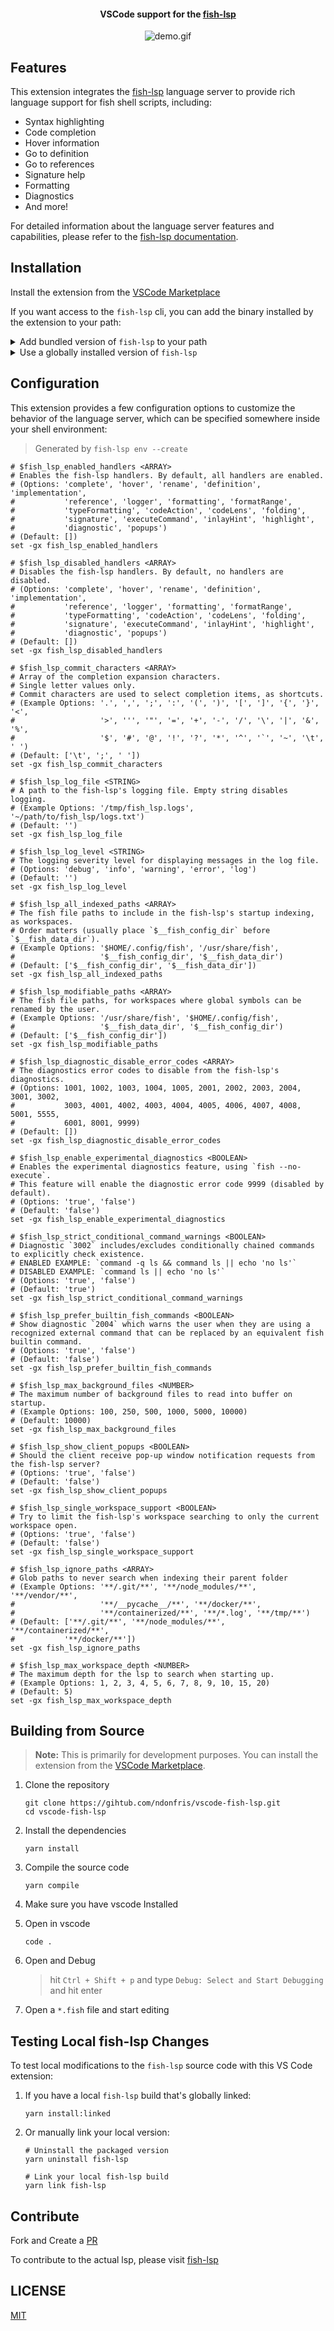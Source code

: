 <!-- markdownlint-disable-file -->
<div align='center'>

<!-- ![](./images/fish-lsp-logo.png?raw=true) -->
<!-- --- -->
#### VSCode support for the [fish-lsp](https://github.com/ndonfris/fish-lsp) 

![demo.gif](https://github.com/ndonfris/fish-lsp.dev/blob/ndonfris-patch-1/new_output.gif?raw=true)
</div>

## Features

This extension integrates the [fish-lsp](https://github.com/ndonfris/fish-lsp) language server to provide rich language support for fish shell scripts, including:

- Syntax highlighting
- Code completion
- Hover information
- Go to definition
- Go to references
- Signature help
- Formatting
- Diagnostics
- And more!

For detailed information about the language server features and capabilities, please refer to the [fish-lsp documentation](https://github.com/ndonfris/fish-lsp#readme).

## Installation

Install the extension from the [VSCode Marketplace](https://marketplace.visualstudio.com/items?itemName=ndonfris.fish-lsp)

<!-- ```fish -->
<!-- code --install-extension ndonfris.fish-lsp -->
<!-- ``` -->

If you want access to the `fish-lsp` cli, you can add the binary installed by the extension to your path:

<details>
<summary> Add bundled version of <code>fish-lsp</code> to your path </summary>

```fish
fish_add_path ~/.vscode/extensions/ndonfris.fish-lsp-*/node_modules/fish-lsp/bin
```

</details>
<details>
<summary> Use a globally installed version of <code>fish-lsp</code> </summary>

> ```fish
> npm install -g fish-lsp@latest
> # or use any other supported package manger (yarn, pnpm, brew, nix, etc.)
> ```
> 
> In your global VSCode settings.json file, <code>~/.config/Code/User/settings.json</code>:
> 
> ```json 
> {
>     "fish-lsp.useGlobalExecutable": true,
> }
> ```

</details>


## Configuration

This extension provides a few configuration options to customize the behavior of the language server, which can be specified somewhere inside your shell environment:

> Generated by `fish-lsp env --create`

```fish
# $fish_lsp_enabled_handlers <ARRAY>
# Enables the fish-lsp handlers. By default, all handlers are enabled.
# (Options: 'complete', 'hover', 'rename', 'definition', 'implementation', 
#           'reference', 'logger', 'formatting', 'formatRange', 
#           'typeFormatting', 'codeAction', 'codeLens', 'folding', 
#           'signature', 'executeCommand', 'inlayHint', 'highlight', 
#           'diagnostic', 'popups')
# (Default: [])
set -gx fish_lsp_enabled_handlers 

# $fish_lsp_disabled_handlers <ARRAY>
# Disables the fish-lsp handlers. By default, no handlers are disabled.
# (Options: 'complete', 'hover', 'rename', 'definition', 'implementation', 
#           'reference', 'logger', 'formatting', 'formatRange', 
#           'typeFormatting', 'codeAction', 'codeLens', 'folding', 
#           'signature', 'executeCommand', 'inlayHint', 'highlight', 
#           'diagnostic', 'popups')
# (Default: [])
set -gx fish_lsp_disabled_handlers 

# $fish_lsp_commit_characters <ARRAY>
# Array of the completion expansion characters.
# Single letter values only.
# Commit characters are used to select completion items, as shortcuts.
# (Example Options: '.', ',', ';', ':', '(', ')', '[', ']', '{', '}', '<', 
#                   '>', ''', '"', '=', '+', '-', '/', '\', '|', '&', '%', 
#                   '$', '#', '@', '!', '?', '*', '^', '`', '~', '\t', ' ')
# (Default: ['\t', ';', ' '])
set -gx fish_lsp_commit_characters 

# $fish_lsp_log_file <STRING>
# A path to the fish-lsp's logging file. Empty string disables logging.
# (Example Options: '/tmp/fish_lsp.logs', '~/path/to/fish_lsp/logs.txt')
# (Default: '')
set -gx fish_lsp_log_file 

# $fish_lsp_log_level <STRING>
# The logging severity level for displaying messages in the log file.
# (Options: 'debug', 'info', 'warning', 'error', 'log')
# (Default: '')
set -gx fish_lsp_log_level 

# $fish_lsp_all_indexed_paths <ARRAY>
# The fish file paths to include in the fish-lsp's startup indexing, as workspaces.
# Order matters (usually place `$__fish_config_dir` before `$__fish_data_dir`).
# (Example Options: '$HOME/.config/fish', '/usr/share/fish', 
#                   '$__fish_config_dir', '$__fish_data_dir')
# (Default: ['$__fish_config_dir', '$__fish_data_dir'])
set -gx fish_lsp_all_indexed_paths 

# $fish_lsp_modifiable_paths <ARRAY>
# The fish file paths, for workspaces where global symbols can be renamed by the user.
# (Example Options: '/usr/share/fish', '$HOME/.config/fish', 
#                   '$__fish_data_dir', '$__fish_config_dir')
# (Default: ['$__fish_config_dir'])
set -gx fish_lsp_modifiable_paths 

# $fish_lsp_diagnostic_disable_error_codes <ARRAY>
# The diagnostics error codes to disable from the fish-lsp's diagnostics.
# (Options: 1001, 1002, 1003, 1004, 1005, 2001, 2002, 2003, 2004, 3001, 3002, 
#           3003, 4001, 4002, 4003, 4004, 4005, 4006, 4007, 4008, 5001, 5555, 
#           6001, 8001, 9999)
# (Default: [])
set -gx fish_lsp_diagnostic_disable_error_codes 

# $fish_lsp_enable_experimental_diagnostics <BOOLEAN>
# Enables the experimental diagnostics feature, using `fish --no-execute`.
# This feature will enable the diagnostic error code 9999 (disabled by default).
# (Options: 'true', 'false')
# (Default: 'false')
set -gx fish_lsp_enable_experimental_diagnostics 

# $fish_lsp_strict_conditional_command_warnings <BOOLEAN>
# Diagnostic `3002` includes/excludes conditionally chained commands to explicitly check existence.
# ENABLED EXAMPLE: `command -q ls && command ls || echo 'no ls'`
# DISABLED EXAMPLE: `command ls || echo 'no ls'`
# (Options: 'true', 'false')
# (Default: 'true')
set -gx fish_lsp_strict_conditional_command_warnings 

# $fish_lsp_prefer_builtin_fish_commands <BOOLEAN>
# Show diagnostic `2004` which warns the user when they are using a recognized external command that can be replaced by an equivalent fish builtin command.
# (Options: 'true', 'false')
# (Default: 'false')
set -gx fish_lsp_prefer_builtin_fish_commands 

# $fish_lsp_max_background_files <NUMBER>
# The maximum number of background files to read into buffer on startup.
# (Example Options: 100, 250, 500, 1000, 5000, 10000)
# (Default: 10000)
set -gx fish_lsp_max_background_files 

# $fish_lsp_show_client_popups <BOOLEAN>
# Should the client receive pop-up window notification requests from the fish-lsp server?
# (Options: 'true', 'false')
# (Default: 'false')
set -gx fish_lsp_show_client_popups 

# $fish_lsp_single_workspace_support <BOOLEAN>
# Try to limit the fish-lsp's workspace searching to only the current workspace open.
# (Options: 'true', 'false')
# (Default: 'false')
set -gx fish_lsp_single_workspace_support 

# $fish_lsp_ignore_paths <ARRAY>
# Glob paths to never search when indexing their parent folder
# (Example Options: '**/.git/**', '**/node_modules/**', '**/vendor/**', 
#                   '**/__pycache__/**', '**/docker/**', 
#                   '**/containerized/**', '**/*.log', '**/tmp/**')
# (Default: ['**/.git/**', '**/node_modules/**', '**/containerized/**', 
#           '**/docker/**'])
set -gx fish_lsp_ignore_paths 

# $fish_lsp_max_workspace_depth <NUMBER>
# The maximum depth for the lsp to search when starting up.
# (Example Options: 1, 2, 3, 4, 5, 6, 7, 8, 9, 10, 15, 20)
# (Default: 5)
set -gx fish_lsp_max_workspace_depth
```


## Building from Source

> **Note:** This is primarily for development purposes. You can install the extension from the [VSCode Marketplace](https://marketplace.visualstudio.com/items?itemName=ndonfris.fish-lsp).

1. Clone the repository

    ```fish
    git clone https://gihtub.com/ndonfris/vscode-fish-lsp.git
    cd vscode-fish-lsp
    ```

1. Install the dependencies

    ```fish
    yarn install
    ```

1. Compile the source code

    ```fish
    yarn compile
    ```

1. Make sure you have vscode Installed

1. Open in vscode

    ```fish
    code .
    ```

1. Open and Debug

    > hit `Ctrl + Shift + p` and type `Debug: Select and Start Debugging` and hit enter

1. Open a `*.fish` file and start editing

## Testing Local fish-lsp Changes

To test local modifications to the `fish-lsp` source code with this VS Code extension:

1. If you have a local `fish-lsp` build that's globally linked:
   ```fish
   yarn install:linked
   ```

2. Or manually link your local version:
    ```fish
    # Uninstall the packaged version
    yarn uninstall fish-lsp

    # Link your local fish-lsp build
    yarn link fish-lsp
    ```

## Contribute

Fork and Create a [PR](https://github.com/ndonfris/vscode-fish-lsp/pulls)

To contribute to the actual lsp, please visit [fish-lsp](https://github.com/ndonfris/fish-lsp)

## LICENSE

[MIT](./LICENSE)
